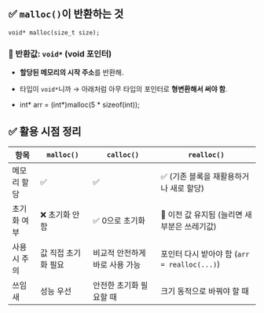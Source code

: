 
## ✅ `malloc()`이 반환하는 것

`void* malloc(size_t size);`

### 🔸 반환값: `void*` (void 포인터)

- **할당된 메모리의 시작 주소**를 반환해.
    
- 타입이 `void*`니까 → 아래처럼 아무 타입의 포인터로 **형변환해서 써야 함**.
- int* arr = (int*)malloc(5 * sizeof(int));

## ✅ 활용 시점 정리

| 항목      | `malloc()`  | `calloc()`        | `realloc()`                         |
| ------- | ----------- | ----------------- | ----------------------------------- |
| 메모리 할당  | ✅           | ✅                 | ✅ (기존 블록을 재활용하거나 새로 할당)             |
| 초기화 여부  | ❌ 초기화 안 함   | ✅ 0으로 초기화         | 🔁 이전 값 유지됨 (늘리면 새 부분은 쓰레기값)        |
| 사용 시 주의 | 값 직접 초기화 필요 | 비교적 안전하게 바로 사용 가능 | 포인터 다시 받아야 함 (`arr = realloc(...)`) |
| 쓰임새     | 성능 우선       | 안전한 초기화 필요할 때     | 크기 동적으로 바꿔야 할 때                     |
